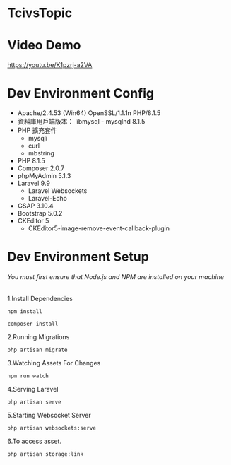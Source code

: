 # TcivsTopic

# Video Demo
https://youtu.be/K1pzrj-a2VA

# Dev Environment Config
- Apache/2.4.53 (Win64) OpenSSL/1.1.1n PHP/8.1.5  
- 資料庫用戶端版本： libmysql - mysqlnd 8.1.5  
- PHP 擴充套件
  - mysqli
  - curl 
  - mbstring  
- PHP 8.1.5  
- Composer 2.0.7
- phpMyAdmin 5.1.3  
- Laravel 9.9  
  - Laravel Websockets
  - Laravel-Echo 
- GSAP 3.10.4
- Bootstrap 5.0.2
- CKEditor 5
  - CKEditor5-image-remove-event-callback-plugin
# Dev Environment Setup
###### You must first ensure that Node.js and NPM are installed on your machine

1.Install Dependencies
```
npm install
```
```
composer install
```

2.Running Migrations
```
php artisan migrate
```

3.Watching Assets For Changes
```
npm run watch
```

4.Serving Laravel
```
php artisan serve
```
5.Starting Websocket Server
```
php artisan websockets:serve
```
6.To access asset.
```
php artisan storage:link
```
